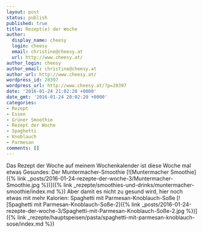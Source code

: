 ```yaml
---
layout: post
status: publish
published: true
title: Rezept(e) der Woche
author:
  display_name: cheesy
  login: cheesy
  email: christine@cheesy.at
  url: http://www.cheesy.at/
author_login: cheesy
author_email: christine@cheesy.at
author_url: http://www.cheesy.at/
wordpress_id: 28397
wordpress_url: http://www.cheesy.at/?p=28397
date: '2016-01-24 21:02:20 +0000'
date_gmt: '2016-01-24 20:02:20 +0000'
categories:
- Rezept
- Essen
- Grüner Smoothie
- Rezept der Woche
- Spaghetti
- Knoblauch
- Parmesan
comments: []
---
```

Das Rezept der Woche auf meinem Wochenkalender ist diese Woche mal etwas Gesundes: Der Muntermacher-Smoothie
[![Muntermacher Smoothie]({% link _posts/2016-01-24-rezepte-der-woche-3/Muntermacher-Smoothie.jpg %})]({% link _rezepte/smoothies-und-drinks/muntermacher-smoothie/index.md %})
Aber damit es nicht zu gesund wird, hier noch etwas mit mehr Kalorien: Spaghetti mit Parmesan-Knoblauch-Soße
[![Spaghetti mit Parmesan-Knoblauch-Soße-2]({% link _posts/2016-01-24-rezepte-der-woche-3/Spaghetti-mit-Parmesan-Knoblauch-Soße-2.jpg %})]({% link _rezepte/hauptspeisen/pasta/spaghetti-mit-parmesan-knoblauch-sose/index.md %})
